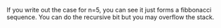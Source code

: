 If you write out the case for n=5, you can see it just forms a fibbonacci sequence. You can do the recursive bit but you may overflow the stack.